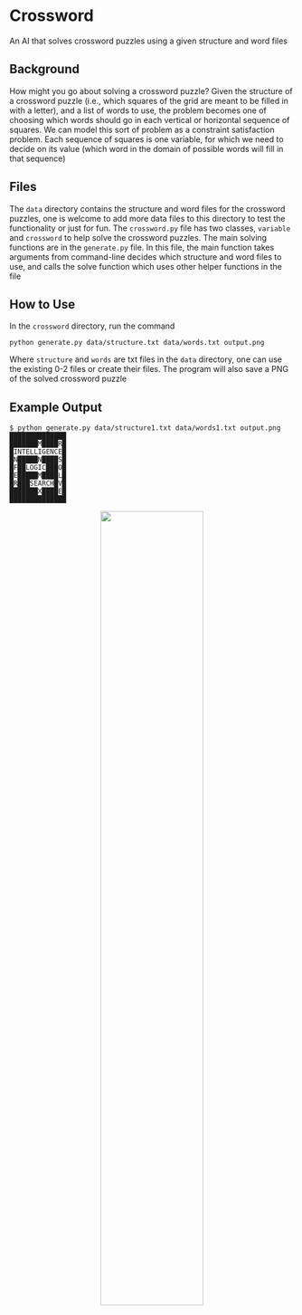 # Crossword 

An AI that solves crossword puzzles using a given structure and word files

## Background

How might you go about solving a crossword puzzle? Given the structure of a crossword puzzle (i.e., which squares of the grid are meant to be filled in with a letter), and a list of words to use, the problem becomes one of choosing which words should go in each vertical or horizontal sequence of squares. We can model this sort of problem as a constraint satisfaction problem. Each sequence of squares is one variable, for which we need to decide on its value (which word in the domain of possible words will fill in that sequence)

## Files

The `data` directory contains the structure and word files for the crossword puzzles, one is welcome to add more data files to this directory to test the functionality or just for fun. The `crossword.py` file has two classes, `variable` and `crossword` to help solve the crossword puzzles. The main solving functions are in the `generate.py` file. In this file, the main function takes arguments from command-line decides which structure and word files to use, and calls the solve function which uses other helper functions in the file

## How to Use

In the `crossword` directory, run the command

`python generate.py data/structure.txt data/words.txt output.png`

Where `structure` and `words` are txt files in the `data` directory, one can use the existing 0-2 files or create their files. The program will also save a PNG of the solved crossword puzzle

## Example Output

```shell
$ python generate.py data/structure1.txt data/words1.txt output.png
██████████████
███████M████R█
█INTELLIGENCE█
█N█████N████S█
█F██LOGIC███O█
█E█████M████L█
█R███SEARCH█V█
███████X████E█
██████████████
```

<p align="center">
<img src="https://user-images.githubusercontent.com/99038613/176724983-d23252a0-73cc-41b1-981e-0a2575e66327.jpg" width="60%" height="60%">
</p>
